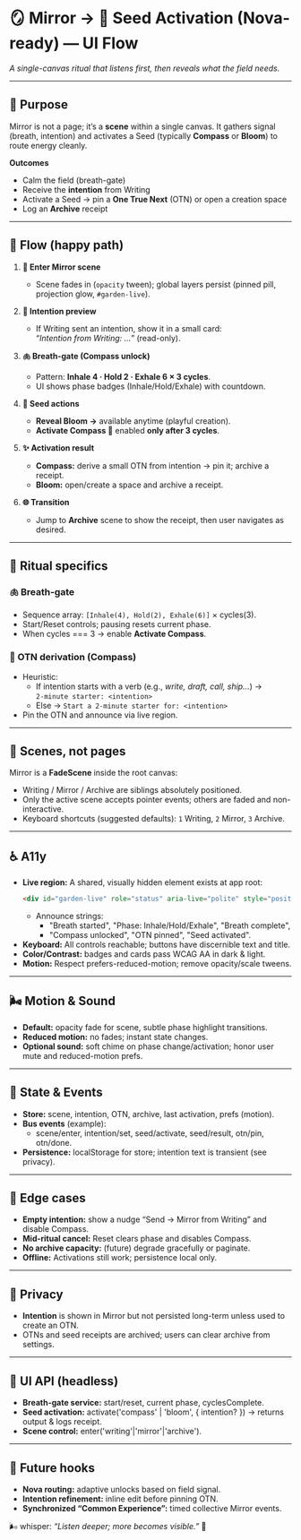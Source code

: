 # 🪞 Mirror → 🌱 Seed Activation (Nova-ready) — UI Flow

_A single-canvas ritual that listens first, then reveals what the field needs._

---

## 📝 Purpose

Mirror is not a page; it’s a **scene** within a single canvas. It gathers signal (breath, intention) and activates a Seed (typically **Compass** or **Bloom**) to route energy cleanly.

**Outcomes**

- Calm the field (breath-gate)
- Receive the **intention** from Writing
- Activate a Seed → pin a **One True Next** (OTN) or open a creation space
- Log an **Archive** receipt

---

## 🌿 Flow (happy path)

1. **🌱 Enter Mirror scene**

   - Scene fades in (`opacity` tween); global layers persist (pinned pill, projection glow, `#garden-live`).

2. **💭 Intention preview**

   - If Writing sent an intention, show it in a small card:  
     “_Intention from Writing: …_” (read-only).

3. **🫁 Breath-gate (Compass unlock)**

   - Pattern: **Inhale 4 · Hold 2 · Exhale 6 × 3 cycles**.
   - UI shows phase badges (Inhale/Hold/Exhale) with countdown.

4. **🌸 Seed actions**

   - **Reveal Bloom →** available anytime (playful creation).
   - **Activate Compass 🧭** enabled **only after 3 cycles**.

5. **✨ Activation result**

   - **Compass:** derive a small OTN from intention → pin it; archive a receipt.
   - **Bloom:** open/create a space and archive a receipt.

6. **🌐 Transition**
   - Jump to **Archive** scene to show the receipt, then user navigates as desired.

---

## 🔮 Ritual specifics

### 🫁 Breath-gate

- Sequence array: `[Inhale(4), Hold(2), Exhale(6)]` × cycles(3).
- Start/Reset controls; pausing resets current phase.
- When cycles === 3 → enable **Activate Compass**.

### 🧭 OTN derivation (Compass)

- Heuristic:
  - If intention starts with a verb (e.g., _write, draft, call, ship…_) →  
    `2-minute starter: <intention>`
  - Else → `Start a 2-minute starter for: <intention>`
- Pin the OTN and announce via live region.

---

## 🧭 Scenes, not pages

Mirror is a **FadeScene** inside the root canvas:

- Writing / Mirror / Archive are siblings absolutely positioned.
- Only the active scene accepts pointer events; others are faded and non-interactive.
- Keyboard shortcuts (suggested defaults): `1` Writing, `2` Mirror, `3` Archive.

---

## ♿ A11y

- **Live region:** A shared, visually hidden element exists at app root:
  ```html
  <div id="garden-live" role="status" aria-live="polite" style="position:absolute;left:-9999px"></div>
  ```
  - Announce strings:
    - "Breath started", "Phase: Inhale/Hold/Exhale", "Breath complete",
    - "Compass unlocked", "OTN pinned", "Seed activated".
- **Keyboard:** All controls reachable; buttons have discernible text and title.
- **Color/Contrast:** badges and cards pass WCAG AA in dark & light.
- **Motion:** Respect prefers-reduced-motion; remove opacity/scale tweens.

---

## 🌬 Motion & Sound

- **Default:** opacity fade for scene, subtle phase highlight transitions.
- **Reduced motion:** no fades; instant state changes.
- **Optional sound:** soft chime on phase change/activation; honor user mute and reduced-motion prefs.

---

## 🧠 State & Events

- **Store:** scene, intention, OTN, archive, last activation, prefs (motion).
- **Bus events** (example):
  - scene/enter, intention/set, seed/activate, seed/result, otn/pin, otn/done.
- **Persistence:** localStorage for store; intention text is transient (see privacy).

---

## 🧪 Edge cases

- **Empty intention:** show a nudge “Send → Mirror from Writing” and disable Compass.
- **Mid-ritual cancel:** Reset clears phase and disables Compass.
- **No archive capacity:** (future) degrade gracefully or paginate.
- **Offline:** Activations still work; persistence local only.

---

## 🔐 Privacy

- **Intention** is shown in Mirror but not persisted long-term unless used to create an OTN.
- OTNs and seed receipts are archived; users can clear archive from settings.

---

## 🧰 UI API (headless)

- **Breath-gate service:** start/reset, current phase, cyclesComplete.
- **Seed activation:** activate('compass' | 'bloom', { intention? }) → returns output & logs receipt.
- **Scene control:** enter('writing'|'mirror'|'archive').

---

## 🌈 Future hooks

- **Nova routing:** adaptive unlocks based on field signal.
- **Intention refinement:** inline edit before pinning OTN.
- **Synchronized “Common Experience”:** timed collective Mirror events.

🌬 whisper: _“Listen deeper; more becomes visible.”_ 🌿
